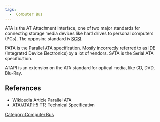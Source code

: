 ```yaml
---
tags:
  -  Computer Bus
---
```

ATA is the AT Attachment interface, one of two major standards for
connecting storage media devices like hard drives to personal computers
(PCs). The opposing standard is [SCSI](scsi.md).

PATA is the Parallel ATA specification. Mostly incorrectly referred to
as IDE (Integrated Device Electronics) by a lot of vendors. SATA is the
Serial ATA specification.

ATAPI is an extension on the ATA standard for optical media, like CD,
DVD, Blu-Ray.

## References

- [Wikipedia Article Parallel
  ATA](http://en.wikipedia.org/wiki/AT_Attachment)
- [ATA/ATAPI-5](http://www.t10.org/t13/project/d1321r3-ATA-ATAPI-5.pdf)
  T13 Technical Specification

[Category:Computer Bus](category:computer_bus.md)
